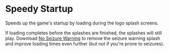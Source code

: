 # Speedy Startup

Speeds up the game's startup by loading during the logo splash screens.

If loading completes before the splashes are finished, the splashes will still play.
Download [No Seizure Warning](https://github.com/arthomnix/NoSeizureWarning) to remove the seizure warning splash
and improve loading times even further (but not if you're prone to seizures).